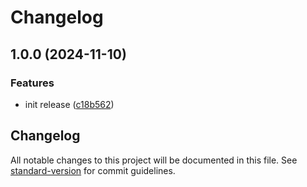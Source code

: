 # Changelog

## 1.0.0 (2024-11-10)


### Features

* init release ([c18b562](https://github.com/mcarvin8/sf-package-combiner/commit/c18b56299a88a06c88fe7cd7cc883fe9a505eb2e))

<!-- markdownlint-disable MD024 MD025 -->
<!-- markdown-link-check-disable -->

## Changelog

All notable changes to this project will be documented in this file. See [standard-version](https://github.com/conventional-changelog/standard-version) for commit guidelines.
